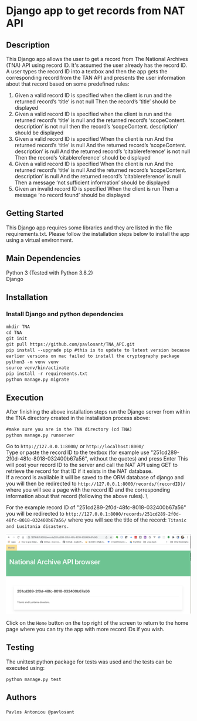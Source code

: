 # Django app to get records from NAT API 



## Description
This Django app allows the user to get a record from The National Archives (TNA) API using record ID. It's assumed the user already has the record ID. 
A user types the record ID into a textbox and then the app gets the corresponding record from the TAN API and presents the user information about that record based on some predefined rules:
1.  Given a valid record ID is specified when the client is run and the returned record’s ‘title’ is not null Then the record’s ‘title’ should be displayed
2. Given a valid record ID is specified when the client is run and the returned record’s ‘title’ is null and the returned record’s ‘scopeContent. description’ is not null then the record’s ‘scopeContent. description’ should be displayed
3. Given a valid record ID is specified
When the client is run
And the returned record’s ‘title’ is null
And the returned record’s ‘scopeContent. description’ is null And the returned record’s ‘citablereference’ is not null
Then the record’s ‘citablereference’ should be displayed
4. Given a valid record ID is specified
When the client is run
And the returned record’s ‘title’ is null
And the returned record’s ‘scopeContent. description’ is null And the returned record’s ‘citablereference’ is null
Then a message ‘not sufficient information’ should be displayed
5. Given an invalid record ID is specified
When the client is run
Then a message ‘no record found’ should be displayed

## Getting Started
This Django app requires some libraries and they are listed in the file requirements.txt. 
Please follow the installation steps below to install the app using a virtual environment. 

## Main Dependencies
Python 3 (Tested with Python 3.8.2) \
Django 

## Installation

### Install Django and python dependencies
```
mkdir TNA
cd TNA
git init
git pull https://github.com/pavlosant/TNA_API.git
pip install --upgrade pip #this is to update to latest version because earlier versions on mac failed to install the cryptography package 
python3 -m venv venv 
source venv/bin/activate
pip install -r requirements.txt
python manage.py migrate
```

## Execution
After finishing the above installation steps run the Django server from within the TNA directory created in the installation process above:

```
#make sure you are in the TNA directory (cd TNA)
python manage.py runserver
```

Go to `http://127.0.0.1:8000/` or `http://localhost:8000/` \
Type or paste the record ID to the textbox (for example use "251cd289-2f0d-48fc-8018-032400b67a56", without the quotes) and press Enter
This will post your record ID to the server and call the NAT API using GET to retrieve the record for that ID if it exists in the NAT database. \
If a record is available it will be saved to the ORM database of django and you
will then be redirected to
`http://127.0.0.1:8000/records/{recordID}/` where you will see a page with the record ID and the corresponding information about that record (following the above rules). \

For the example record ID of "251cd289-2f0d-48fc-8018-032400b67a56" you will be redirected to 
`http://127.0.0.1:8000/records/251cd289-2f0d-48fc-8018-032400b67a56/`
where you will see the title of the record: `Titanic and Lusitania disasters.`

![Screenshot](img/API_screenshot.png?raw=true "Screenshot of example execution")


Click on the `Home` button on the top right of the screen to return to the home page where you can try the app with more record IDs if you wish. 

## Testing 
The unittest python package for tests was used and the tests can be executed using:
```
python manage.py test

```
## Authors
`Pavlos Antoniou @pavlosant`


